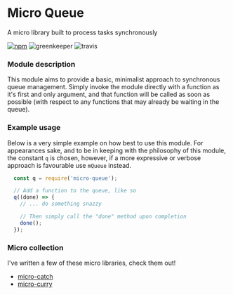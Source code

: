# Micro Queue

A micro library built to process tasks synchronously

[![npm](https://img.shields.io/npm/v/micro-queue.svg?style=flat-square)](https://www.npmjs.com/package/micro-queue)
![greenkeeper](https://badges.greenkeeper.io/iainreid820/micro-queue.svg?style=flat-square)
![travis](https://img.shields.io/travis/iainreid820/micro-queue/master.svg?style=flat-square)

### Module description
This module aims to provide a basic, minimalist approach to synchronous queue management. Simply invoke the module directly with a function as it's first and only argument, and that function will be called as soon as possible (with respect to any functions that may already be waiting in the queue).

### Example usage
Below is a very simple example on how best to use this module. For appearances sake, and to be in keeping with the philosophy of this module, the constant `q` is chosen, however, if a more expressive or verbose approach is favourable use `mQueue` instead.

```javascript
  const q = require('micro-queue');

  // Add a function to the queue, like so
  q((done) => {
    // ... do something snazzy

    // Then simply call the "done" method upon completion
    done();
  });
```

### Micro collection
 
I've written a few of these micro libraries, check them out!

- [micro-catch](https://github.com/iainreid820/micro-catch)
- [micro-curry](https://github.com/iainreid820/micro-curry)


